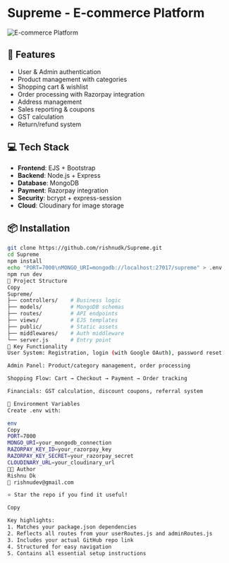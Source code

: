 # Supreme - E-commerce Platform

![E-commerce Platform](https://img.shields.io/badge/Node.js-Express-MongoDB-green)

## 🚀 Features
- User & Admin authentication
- Product management with categories
- Shopping cart & wishlist
- Order processing with Razorpay integration
- Address management
- Sales reporting & coupons
- GST calculation
- Return/refund system

## 💻 Tech Stack
- **Frontend**: EJS + Bootstrap
- **Backend**: Node.js + Express
- **Database**: MongoDB
- **Payment**: Razorpay integration
- **Security**: bcrypt + express-session
- **Cloud**: Cloudinary for image storage

## 📦 Installation
```sh
git clone https://github.com/rishnudk/Supreme.git
cd Supreme
npm install
echo "PORT=7000\nMONGO_URI=mongodb://localhost:27017/supreme" > .env
npm run dev
🔧 Project Structure
Copy
Supreme/
├── controllers/    # Business logic
├── models/         # MongoDB schemas
├── routes/         # API endpoints
├── views/          # EJS templates
├── public/         # Static assets
├── middlewares/    # Auth middleware
└── server.js       # Entry point
🌟 Key Functionality
User System: Registration, login (with Google OAuth), password reset

Admin Panel: Product/category management, order processing

Shopping Flow: Cart → Checkout → Payment → Order tracking

Financials: GST calculation, discount coupons, referral system

📌 Environment Variables
Create .env with:

env
Copy
PORT=7000
MONGO_URI=your_mongodb_connection
RAZORPAY_KEY_ID=your_razorpay_key
RAZORPAY_KEY_SECRET=your_razorpay_secret
CLOUDINARY_URL=your_cloudinary_url
👨‍💻 Author
Rishnu Dk
📧 rishnudev@gmail.com

⭐ Star the repo if you find it useful!

Copy

Key highlights:
1. Matches your package.json dependencies
2. Reflects all routes from your userRoutes.js and adminRoutes.js
3. Includes your actual GitHub repo link
4. Structured for easy navigation
5. Contains all essential setup instructions